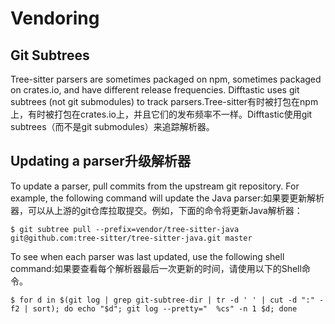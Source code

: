 # Vendoring

## Git Subtrees

Tree-sitter parsers are sometimes packaged on npm, sometimes packaged
on crates.io, and have different release frequencies. Difftastic uses
git subtrees (not git submodules) to track parsers.Tree-sitter有时被打包在npm上，有时被打包在crates.io上，并且它们的发布频率不一样。Difftastic使用git subtrees（而不是git submodules）来追踪解析器。

## Updating a parser升级解析器

To update a parser, pull commits from the upstream git repository. For
example, the following command will update the Java parser:如果要更新解析器，可以从上游的git仓库拉取提交。例如，下面的命令将更新Java解析器：

```
$ git subtree pull --prefix=vendor/tree-sitter-java git@github.com:tree-sitter/tree-sitter-java.git master
```

To see when each parser was last updated, use the following shell
command:如果要查看每个解析器最后一次更新的时间，请使用以下的Shell命令。

```
$ for d in $(git log | grep git-subtree-dir | tr -d ' ' | cut -d ":" -f2 | sort); do echo "$d"; git log --pretty="  %cs" -n 1 $d; done
```

